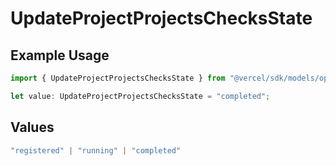# UpdateProjectProjectsChecksState

## Example Usage

```typescript
import { UpdateProjectProjectsChecksState } from "@vercel/sdk/models/operations/updateproject.js";

let value: UpdateProjectProjectsChecksState = "completed";
```

## Values

```typescript
"registered" | "running" | "completed"
```